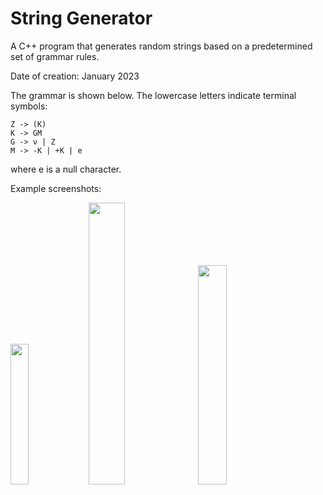 # String Generator
A C++ program that generates random strings based on a predetermined set of grammar rules.

Date of creation: January 2023

The grammar is shown below. The lowercase letters indicate terminal symbols:
```
Z -> (K)
K -> GM
G -> ν | Z
M -> -K | +K | e
```
where e is a null character.

Example screenshots:
<p float="left">
    <img src="https://i.imgur.com/8b6kxSa.png" width="24%" />
    <img src="https://i.imgur.com/Eco5uWg.png" width="34%" />
    <img src="https://i.imgur.com/8gRmaXQ.png" width="30%" />
</p>
